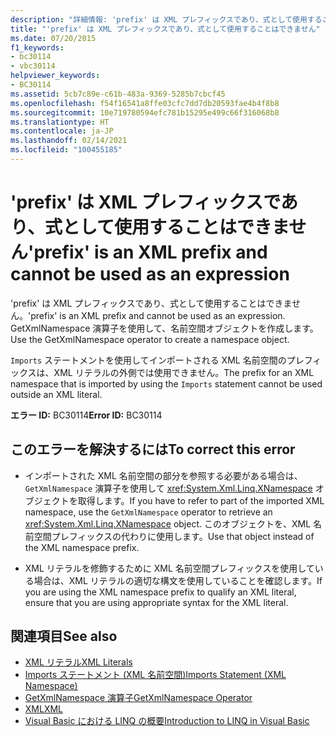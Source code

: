 ```yaml
---
description: "詳細情報: 'prefix' は XML プレフィックスであり、式として使用することはできません"
title: "'prefix' は XML プレフィックスであり、式として使用することはできません"
ms.date: 07/20/2015
f1_keywords:
- bc30114
- vbc30114
helpviewer_keywords:
- BC30114
ms.assetid: 5cb7c89e-c61b-483a-9369-5285b7cbcf45
ms.openlocfilehash: f54f16541a8ffe03cfc7dd7db20593fae4b4f8b8
ms.sourcegitcommit: 10e719780594efc781b15295e499c66f316068b8
ms.translationtype: HT
ms.contentlocale: ja-JP
ms.lasthandoff: 02/14/2021
ms.locfileid: "100455185"
---
```

# <a name="prefix-is-an-xml-prefix-and-cannot-be-used-as-an-expression"></a><span data-ttu-id="c31b6-103">'prefix' は XML プレフィックスであり、式として使用することはできません</span><span class="sxs-lookup"><span data-stu-id="c31b6-103">'prefix' is an XML prefix and cannot be used as an expression</span></span>

<span data-ttu-id="c31b6-104">'prefix' は XML プレフィックスであり、式として使用することはできません。</span><span class="sxs-lookup"><span data-stu-id="c31b6-104">'prefix' is an XML prefix and cannot be used as an expression.</span></span> <span data-ttu-id="c31b6-105">GetXmlNamespace 演算子を使用して、名前空間オブジェクトを作成します。</span><span class="sxs-lookup"><span data-stu-id="c31b6-105">Use the GetXmlNamespace operator to create a namespace object.</span></span>  
  
 <span data-ttu-id="c31b6-106">`Imports` ステートメントを使用してインポートされる XML 名前空間のプレフィックスは、XML リテラルの外側では使用できません。</span><span class="sxs-lookup"><span data-stu-id="c31b6-106">The prefix for an XML namespace that is imported by using the `Imports` statement cannot be used outside an XML literal.</span></span>  
  
 <span data-ttu-id="c31b6-107">**エラー ID:** BC30114</span><span class="sxs-lookup"><span data-stu-id="c31b6-107">**Error ID:** BC30114</span></span>  
  
## <a name="to-correct-this-error"></a><span data-ttu-id="c31b6-108">このエラーを解決するには</span><span class="sxs-lookup"><span data-stu-id="c31b6-108">To correct this error</span></span>  
  
- <span data-ttu-id="c31b6-109">インポートされた XML 名前空間の部分を参照する必要がある場合は、 `GetXmlNamespace` 演算子を使用して <xref:System.Xml.Linq.XNamespace> オブジェクトを取得します。</span><span class="sxs-lookup"><span data-stu-id="c31b6-109">If you have to refer to part of the imported XML namespace, use the `GetXmlNamespace` operator to retrieve an <xref:System.Xml.Linq.XNamespace> object.</span></span> <span data-ttu-id="c31b6-110">このオブジェクトを、XML 名前空間プレフィックスの代わりに使用します。</span><span class="sxs-lookup"><span data-stu-id="c31b6-110">Use that object instead of the XML namespace prefix.</span></span>  
  
- <span data-ttu-id="c31b6-111">XML リテラルを修飾するために XML 名前空間プレフィックスを使用している場合は、XML リテラルの適切な構文を使用していることを確認します。</span><span class="sxs-lookup"><span data-stu-id="c31b6-111">If you are using the XML namespace prefix to qualify an XML literal, ensure that you are using appropriate syntax for the XML literal.</span></span>  
  
## <a name="see-also"></a><span data-ttu-id="c31b6-112">関連項目</span><span class="sxs-lookup"><span data-stu-id="c31b6-112">See also</span></span>

- [<span data-ttu-id="c31b6-113">XML リテラル</span><span class="sxs-lookup"><span data-stu-id="c31b6-113">XML Literals</span></span>](../language-reference/xml-literals/index.md)
- [<span data-ttu-id="c31b6-114">Imports ステートメント (XML 名前空間)</span><span class="sxs-lookup"><span data-stu-id="c31b6-114">Imports Statement (XML Namespace)</span></span>](../language-reference/statements/imports-statement-xml-namespace.md)
- [<span data-ttu-id="c31b6-115">GetXmlNamespace 演算子</span><span class="sxs-lookup"><span data-stu-id="c31b6-115">GetXmlNamespace Operator</span></span>](../language-reference/operators/getxmlnamespace-operator.md)
- [<span data-ttu-id="c31b6-116">XML</span><span class="sxs-lookup"><span data-stu-id="c31b6-116">XML</span></span>](../programming-guide/language-features/xml/index.md)
- [<span data-ttu-id="c31b6-117">Visual Basic における LINQ の概要</span><span class="sxs-lookup"><span data-stu-id="c31b6-117">Introduction to LINQ in Visual Basic</span></span>](../programming-guide/language-features/linq/introduction-to-linq.md)
